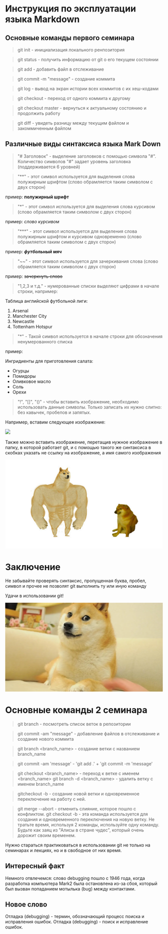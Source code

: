 # Инструкция по эксплуатации языка Markdown

## Основные команды первого семинара

> git init - инициализация локального ренпозитория

> git status - получить информацию от git о его текущем состоянии

> git add - добавить файл в отслеживание

> git commit -m "message" - создание коммита

> git log - вывод на экран истории всех коммитов с их хеш-кодами

> git checkout - переход от одного коммита к другому

> git checkout master - вернуться к актуальному состоянию и продолжить работу

> git diff - увидеть разницу между текущим файлом и закоммиченным файлом

## Различные виды синтаксиса языка Mark Down

> "# Заголовок" - выделение заголовков с помощью символа "#". Количество символов "#" задает уровень заголовка (поддерживается 6 уровней)

> "**" - этот символ используется для выделения слова полужирным шрифтом (слово обрамляется таким символом с двух сторон)

пример: **полужирный шрифт**

> "*" - этот символ используется для выделения слова курсивом (слово обрамляется таким символом с двух сторон)

пример: *слово курсивом*

> "***" - этот символ используется для выделения слова полужирным шрифтом и курсивом одновременно (слово обрамляется таким символом с двух сторон)

пример: ***футбольный мяч***

> "~~" - этот символ используется для зачеркивания слова (слово обрамляется таким символом с двух сторон)

пример: ~~зачеркнуть слово~~

> "1,2,3 и т.д." - нумерованные списки выделяют цифрами в начале строки, например:

Таблица английской футбольной лиги:

1. Arsenal
2. Manchester City
3. Newcastle
4. Tottenham Hotspur

> "*" - Такой символ используется в начале строки для обозначения ненумерованного списка

пример:

Ингридиенты для приготовления салата:

* Огурцы
* Помидоры
* Оливковое масло
* Соль
* Орехи

> "!", "[]", "()" - чтобы вставить изображение, необходимо использовать данные символы. Только записать их нужно слитно: без кавычек, пробелов и запятых.

Например, вставим следующее изображение:

![](https://medialeaks.ru/wp-content/uploads/2020/05/94d-369x500.jpg)

Также можно вставить изображение, перетащив нужное изображение в папку, в которой работает git, и с помощью такого же синтаксиса в скобках указать не ссылку на изображение, а имя самого изображения

![](dogs.jpg)

# Заключение

Не забывайте проверять синтаксис, пропущенная буква, пробел, символ и прочее не позволят git выполнить ту или иную команду

Удачи в использовании git!

![](Doggo.webp)

# Основные команды 2 семинара

> git branch - посмотреть список веток в репозитории

> git commit -am "message" - добавление файлов в отслеживание и создание нового коммита

> git branch <branch_name> - создание ветки с названием branch_name

> git commit -am 'message' - 'git add .' + 'git commit -m 'message'

> git checkout <branch_name> - переход к ветке с именем <branch_name>
> git branch -d <branch_name> - удалить ветку с именем branch_name

> gitcheckout -b - создание новой ветки и одновременное переключение на работу с ней.

> git merge --abort - отменить слияние, которое пошло с конфликтом.
> git checkout -b - эта команда используется для создания и одновременного переключения на новую ветку. Не тратьте время, используя 2 команды, используйте одну команду. Будьте как заяц из "Алисы в стране чудес", который очень дорожит своим временем.

Нужно стараться практиковаться в использовании git не только на семинарах и лекциях, но и в свободное от них время.

## Интересный факт

Немного отвлечемся: слово debugging пошло с 1946 года, когда разработка компьютера Mark2 была остановлена из-за сбоя, который был вызван попаданием мотылька (bug) между контактами.

## Новое слово

Отладка (debugging) - термин, обозначающий процесс поиска и исправления ошибок.
Отладка (debugging) - поиск и исправление ошибок.
